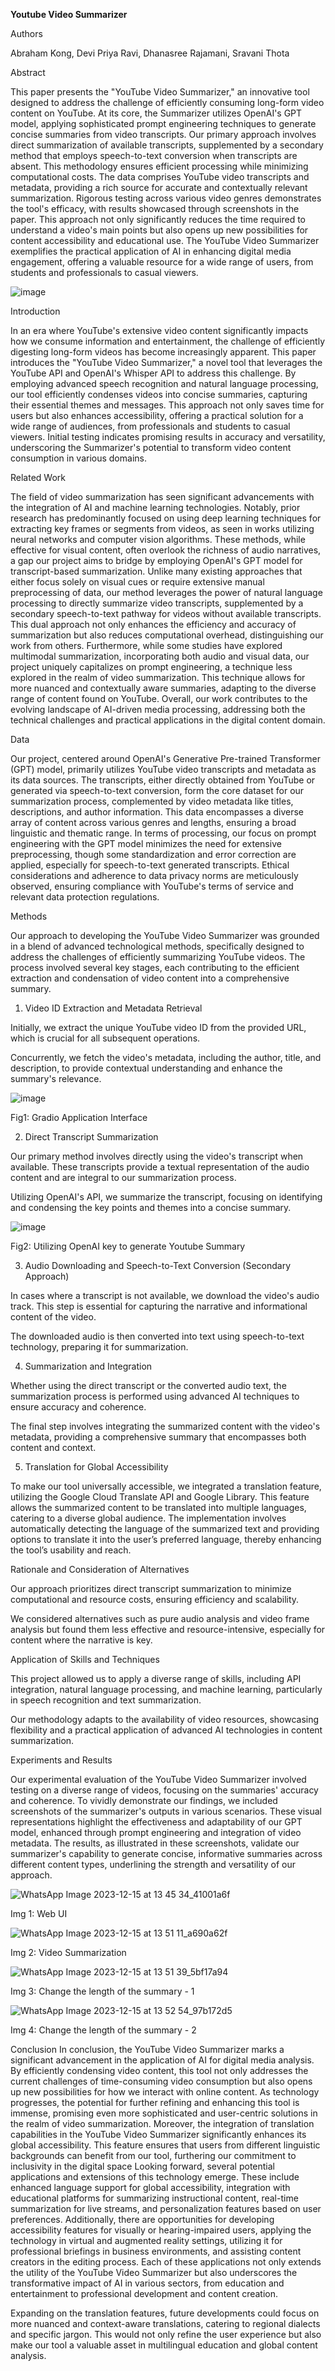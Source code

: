 **Youtube Video Summarizer** 

Authors

Abraham Kong, Devi Priya Ravi, Dhanasree Rajamani, Sravani Thota

Abstract

This paper presents the "YouTube Video Summarizer," an innovative tool designed to address the challenge of efficiently consuming long-form video content on YouTube. At its core, the Summarizer utilizes OpenAI's GPT model, applying sophisticated prompt engineering techniques to generate concise summaries from video transcripts. Our primary approach involves direct summarization of available transcripts, supplemented by a secondary method that employs speech-to-text conversion when transcripts are absent. This methodology ensures efficient processing while minimizing computational costs. The data comprises YouTube video transcripts and metadata, providing a rich source for accurate and contextually relevant summarization. Rigorous testing across various video genres demonstrates the tool's efficacy, with results showcased through screenshots in the paper. This approach not only significantly reduces the time required to understand a video's main points but also opens up new possibilities for content accessibility and educational use. The YouTube Video Summarizer exemplifies the practical application of AI in enhancing digital media engagement, offering a valuable resource for a wide range of users, from students and professionals to casual viewers.

![image](https://github.com/Dhanasree-Rajamani/SpecialTopics_DeepLearning/assets/111466424/23fe6224-ca60-4d56-b50f-7f987b577d20)

Introduction

In an era where YouTube's extensive video content significantly impacts how we consume information and entertainment, the challenge of efficiently digesting long-form videos has become increasingly apparent. This paper introduces the "YouTube Video Summarizer," a novel tool that leverages the YouTube API and OpenAI's Whisper API to address this challenge. By employing advanced speech recognition and natural language processing, our tool efficiently condenses videos into concise summaries, capturing their essential themes and messages. This approach not only saves time for users but also enhances accessibility, offering a practical solution for a wide range of audiences, from professionals and students to casual viewers. Initial testing indicates promising results in accuracy and versatility, underscoring the Summarizer's potential to transform video content consumption in various domains.

Related Work

The field of video summarization has seen significant advancements with the integration of AI and machine learning technologies. Notably, prior research has predominantly focused on using deep learning techniques for extracting key frames or segments from videos, as seen in works utilizing neural networks and computer vision algorithms. These methods, while effective for visual content, often overlook the richness of audio narratives, a gap our project aims to bridge by employing OpenAI's GPT model for transcript-based summarization. Unlike many existing approaches that either focus solely on visual cues or require extensive manual preprocessing of data, our method leverages the power of natural language processing to directly summarize video transcripts, supplemented by a secondary speech-to-text pathway for videos without available transcripts. This dual approach not only enhances the efficiency and accuracy of summarization but also reduces computational overhead, distinguishing our work from others. Furthermore, while some studies have explored multimodal summarization, incorporating both audio and visual data, our project uniquely capitalizes on prompt engineering, a technique less explored in the realm of video summarization. This technique allows for more nuanced and contextually aware summaries, adapting to the diverse range of content found on YouTube. Overall, our work contributes to the evolving landscape of AI-driven media processing, addressing both the technical challenges and practical applications in the digital content domain.

Data

Our project, centered around OpenAI's Generative Pre-trained Transformer (GPT) model, primarily utilizes YouTube video transcripts and metadata as its data sources. The transcripts, either directly obtained from YouTube or generated via speech-to-text conversion, form the core dataset for our summarization process, complemented by video metadata like titles, descriptions, and author information. This data encompasses a diverse array of content across various genres and lengths, ensuring a broad linguistic and thematic range. In terms of processing, our focus on prompt engineering with the GPT model minimizes the need for extensive preprocessing, though some standardization and error correction are applied, especially for speech-to-text generated transcripts. Ethical considerations and adherence to data privacy norms are meticulously observed, ensuring compliance with YouTube's terms of service and relevant data protection regulations.

Methods

Our approach to developing the YouTube Video Summarizer was grounded in a blend of advanced technological methods, specifically designed to address the challenges of efficiently summarizing YouTube videos. The process involved several key stages, each contributing to the efficient extraction and condensation of video content into a comprehensive summary.

1. Video ID Extraction and Metadata Retrieval

Initially, we extract the unique YouTube video ID from the provided URL, which is crucial for all subsequent operations.

Concurrently, we fetch the video's metadata, including the author, title, and description, to provide contextual understanding and enhance the summary's relevance.

![image](https://github.com/Dhanasree-Rajamani/SpecialTopics_DeepLearning/assets/111466424/141c6766-68b3-44e5-8686-f9122386180e)

Fig1: Gradio Application Interface

2. Direct Transcript Summarization

Our primary method involves directly using the video's transcript when available. These transcripts provide a textual representation of the audio content and are integral to our summarization process.

Utilizing OpenAI's API, we summarize the transcript, focusing on identifying and condensing the key points and themes into a concise summary.

![image](https://github.com/Dhanasree-Rajamani/SpecialTopics_DeepLearning/assets/111466424/3b099c55-c10f-417a-8771-99e6c8e872b0)

Fig2: Utilizing OpenAI key to generate Youtube Summary

3. Audio Downloading and Speech-to-Text Conversion (Secondary Approach)

In cases where a transcript is not available, we download the video's audio track. This step is essential for capturing the narrative and informational content of the video.

The downloaded audio is then converted into text using speech-to-text technology, preparing it for summarization.

4. Summarization and Integration

Whether using the direct transcript or the converted audio text, the summarization process is performed using advanced AI techniques to ensure accuracy and coherence.

The final step involves integrating the summarized content with the video's metadata, providing a comprehensive summary that encompasses both content and context.

5. Translation for Global Accessibility

To make our tool universally accessible, we integrated a translation feature, utilizing the Google Cloud Translate API and Google Library.
This feature allows the summarized content to be translated into multiple languages, catering to a diverse global audience.
The implementation involves automatically detecting the language of the summarized text and providing options to translate it into the user’s preferred language, thereby enhancing the tool’s usability and reach.

Rationale and Consideration of Alternatives

Our approach prioritizes direct transcript summarization to minimize computational and resource costs, ensuring efficiency and scalability.

We considered alternatives such as pure audio analysis and video frame analysis but found them less effective and resource-intensive, especially for content where the narrative is key.

Application of Skills and Techniques

This project allowed us to apply a diverse range of skills, including API integration, natural language processing, and machine learning, particularly in speech recognition and text summarization.

Our methodology adapts to the availability of video resources, showcasing flexibility and a practical application of advanced AI technologies in content summarization.

Experiments and Results

Our experimental evaluation of the YouTube Video Summarizer involved testing on a diverse range of videos, focusing on the summaries' accuracy and coherence. To vividly demonstrate our findings, we included screenshots of the summarizer's outputs in various scenarios. These visual representations highlight the effectiveness and adaptability of our GPT model, enhanced through prompt engineering and integration of video metadata. The results, as illustrated in these screenshots, validate our summarizer's capability to generate concise, informative summaries across different content types, underlining the strength and versatility of our approach.

![WhatsApp Image 2023-12-15 at 13 45 34_41001a6f](https://github.com/Dhanasree-Rajamani/SpecialTopics_DeepLearning/assets/111466424/f3f7b426-7e19-4f7b-b818-cc172df35c02)

Img 1: Web UI

![WhatsApp Image 2023-12-15 at 13 51 11_a690a62f](https://github.com/Dhanasree-Rajamani/SpecialTopics_DeepLearning/assets/111466424/eb511e6e-f6c4-4699-8998-9268afa170c0)

Img 2: Video Summarization

![WhatsApp Image 2023-12-15 at 13 51 39_5bf17a94](https://github.com/Dhanasree-Rajamani/SpecialTopics_DeepLearning/assets/111466424/8299d6f5-d910-4bc2-b747-6fb01ce8e928)

Img 3: Change the length of the summary - 1

![WhatsApp Image 2023-12-15 at 13 52 54_97b172d5](https://github.com/Dhanasree-Rajamani/SpecialTopics_DeepLearning/assets/111466424/de1a13a9-ed3e-4785-adfa-217a336f8ed4)

Img 4: Change the length of the summary - 2

Conclusion
In conclusion, the YouTube Video Summarizer marks a significant advancement in the application of AI for digital media analysis. By efficiently condensing video content, this tool not only addresses the current challenges of time-consuming video consumption but also opens up new possibilities for how we interact with online content. As technology progresses, the potential for further refining and enhancing this tool is immense, promising even more sophisticated and user-centric solutions in the realm of video summarization.
Moreover, the integration of translation capabilities in the YouTube Video Summarizer significantly enhances its global accessibility. This feature ensures that users from different linguistic backgrounds can benefit from our tool, furthering our commitment to inclusivity in the digital space
Looking forward, several potential applications and extensions of this technology emerge. These include enhanced language support for global accessibility, integration with educational platforms for summarizing instructional content, real-time summarization for live streams, and personalization features based on user preferences. Additionally, there are opportunities for developing accessibility features for visually or hearing-impaired users, applying the technology in virtual and augmented reality settings, utilizing it for professional briefings in business environments, and assisting content creators in the editing process. Each of these applications not only extends the utility of the YouTube Video Summarizer but also underscores the transformative impact of AI in various sectors, from education and entertainment to professional development and content creation.

Expanding on the translation features, future developments could focus on more nuanced and context-aware translations, catering to regional dialects and specific jargon. This would not only refine the user experience but also make our tool a valuable asset in multilingual education and global content analysis.
